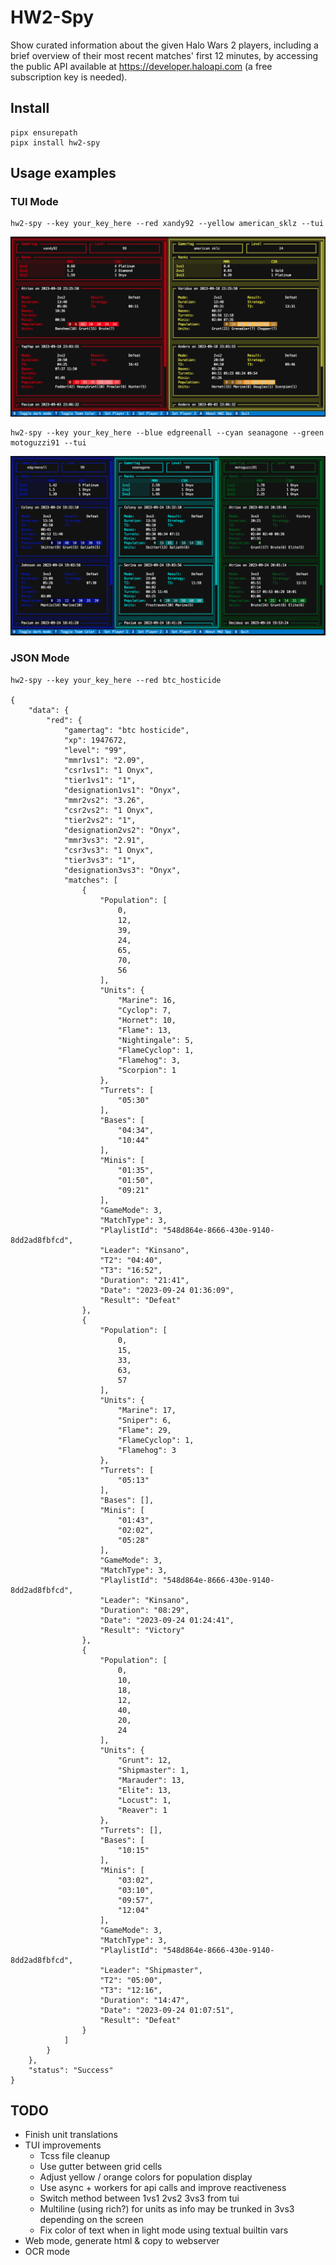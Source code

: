 # HW2-Spy
Show curated information about the given Halo Wars 2 players, including a brief overview of their most recent matches' first 12 minutes, by accessing the public API available at https://developer.haloapi.com (a free subscription key is needed).

## Install
```
pipx ensurepath
pipx install hw2-spy
```
## Usage examples

### TUI Mode
```
hw2-spy --key your_key_here --red xandy92 --yellow american_sklz --tui
```
![2vs2 red](https://github.com/rtstrats/hw2-spy/blob/de2e7cfed826eb93bb4a7f4d2f5eb5c2f16db1c5/src/assets/images/hw2-spy-2vs2-red.png "2vs2 red")

```
hw2-spy --key your_key_here --blue edgreenall --cyan seanagone --green motoguzzi91 --tui
```
![3vs3 blue](https://github.com/rtstrats/hw2-spy/blob/de2e7cfed826eb93bb4a7f4d2f5eb5c2f16db1c5/src/assets/images/hw2-spy-3vs3-blue.png "3vs3 blue")

### JSON Mode
```
hw2-spy --key your_key_here --red btc_hosticide

{
    "data": {
        "red": {
            "gamertag": "btc hosticide",
            "xp": 1947672,
            "level": "99",
            "mmr1vs1": "2.09",
            "csr1vs1": "1 Onyx",
            "tier1vs1": "1",
            "designation1vs1": "Onyx",
            "mmr2vs2": "3.26",
            "csr2vs2": "1 Onyx",
            "tier2vs2": "1",
            "designation2vs2": "Onyx",
            "mmr3vs3": "2.91",
            "csr3vs3": "1 Onyx",
            "tier3vs3": "1",
            "designation3vs3": "Onyx",
            "matches": [
                {
                    "Population": [
                        0,
                        12,
                        39,
                        24,
                        65,
                        70,
                        56
                    ],
                    "Units": {
                        "Marine": 16,
                        "Cyclop": 7,
                        "Hornet": 10,
                        "Flame": 13,
                        "Nightingale": 5,
                        "FlameCyclop": 1,
                        "Flamehog": 3,
                        "Scorpion": 1
                    },
                    "Turrets": [
                        "05:30"
                    ],
                    "Bases": [
                        "04:34",
                        "10:44"
                    ],
                    "Minis": [
                        "01:35",
                        "01:50",
                        "09:21"
                    ],
                    "GameMode": 3,
                    "MatchType": 3,
                    "PlaylistId": "548d864e-8666-430e-9140-8dd2ad8fbfcd",
                    "Leader": "Kinsano",
                    "T2": "04:40",
                    "T3": "16:52",
                    "Duration": "21:41",
                    "Date": "2023-09-24 01:36:09",
                    "Result": "Defeat"
                },
                {
                    "Population": [
                        0,
                        15,
                        33,
                        63,
                        57
                    ],
                    "Units": {
                        "Marine": 17,
                        "Sniper": 6,
                        "Flame": 29,
                        "FlameCyclop": 1,
                        "Flamehog": 3
                    },
                    "Turrets": [
                        "05:13"
                    ],
                    "Bases": [],
                    "Minis": [
                        "01:43",
                        "02:02",
                        "05:28"
                    ],
                    "GameMode": 3,
                    "MatchType": 3,
                    "PlaylistId": "548d864e-8666-430e-9140-8dd2ad8fbfcd",
                    "Leader": "Kinsano",
                    "Duration": "08:29",
                    "Date": "2023-09-24 01:24:41",
                    "Result": "Victory"
                },
                {
                    "Population": [
                        0,
                        10,
                        18,
                        12,
                        40,
                        20,
                        24
                    ],
                    "Units": {
                        "Grunt": 12,
                        "Shipmaster": 1,
                        "Marauder": 13,
                        "Elite": 13,
                        "Locust": 1,
                        "Reaver": 1
                    },
                    "Turrets": [],
                    "Bases": [
                        "10:15"
                    ],
                    "Minis": [
                        "03:02",
                        "03:10",
                        "09:57",
                        "12:04"
                    ],
                    "GameMode": 3,
                    "MatchType": 3,
                    "PlaylistId": "548d864e-8666-430e-9140-8dd2ad8fbfcd",
                    "Leader": "Shipmaster",
                    "T2": "05:00",
                    "T3": "12:16",
                    "Duration": "14:47",
                    "Date": "2023-09-24 01:07:51",
                    "Result": "Defeat"
                }
            ]
        }
    },
    "status": "Success"
}
```

## TODO
- Finish unit translations
- TUI improvements
  - Tcss file cleanup
  - Use gutter between grid cells
  - Adjust yellow / orange colors for population display
  - Use async + workers for api calls and improve reactiveness
  - Switch method between 1vs1 2vs2 3vs3 from tui
  - Multiline (using rich?) for units as info may be trunked in 3vs3 depending on the screen
  - Fix color of text when in light mode using textual builtin vars 
- Web mode, generate html & copy to webserver
- OCR mode 

